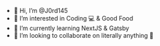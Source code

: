 - 👋 Hi, I’m @J0rd145
- 👀 I’m interested in Coding 💻 & Good Food
- 🌱 I’m currently learning NextJS & Gatsby
- 💞️ I’m looking to collaborate on literally anything 👀

<!---
J0rd145/J0rd145 is a ✨ special ✨ repository because its `README.md` (this file) appears on your GitHub profile.
You can click the Preview link to take a look at your changes.
--->
